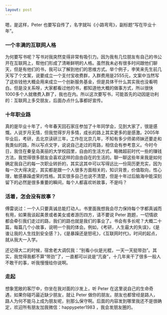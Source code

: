 ```yaml
---
layout: post
---
```


嗯，是这样，Peter 也要写自传了，名字就叫《小路弯弯》，副标题“写在毕业十年”。


### 一个丰满的互联网人格

为何要写书呢？写书对我突然变得非常有吸引力。因为我有几位朋友有自己的书公开在互联网上，帮他们形成了清晰鲜明的人格。虽然我未必有很多时间跟他们聊天，但是有他们的书，我可以了解到他们的思维方式。举个例子，李笑来先生前几天写了个文案，说要成立一个支付宝收费群，入群费用是2555元，文案中当然写了这些钱他大概会用来成立一个创新服务基金，但是具体干什么其实我也没看明白。但是没关系呀，大家都看过他的书，都知道他大概的做事方式，所以很快1000多个人就缴费入群了，我也在内。所以这次要写书，可能首先的动因是功利的：互联网上多交朋友，后面办点什么事都好宣传。

### 十年职业路

真的是毕业十年了，今年春天回石家庄参加了十年同学会，见到大家了，很是感慨。人说岁月无情，但我觉得岁月多情，成长的路上其实更多的是感激。2005年毕业后，考研，去北京读研三年，工作在北京几年，不知有多少师弟师妹还要走和我类似的路，所以写点文字，说说自己走过的弯路，相信会有参考意义。今时今日，我住在秦皇岛美丽的大学校园里，自由的生活方式，略微超前时代一些的赚钱方法，我觉得很多朋友会喜欢这样的自由自在的生活的。聊一聊这些年来我是如何确定我自己的每一次职业转折的，其实这其中可以写得远比一份简历更充实，因为每一次大得决定，其实都是跟一个人很多方面相关的，知识背景，价值取向，性心理，敏感暴躁虚荣的性格。其实很多自己也说不清楚，但是十年过后脑海中能深刻留下的必然是很多重要的瞬间，每个人都喜欢听故事，不是吗？

### 活着，怎会没有故事？

傅雷说过：一个人只要真诚总能打动人。书里面我想我会尽力保持每个字都真诚而有用，如果我谈起美景或者美女或者游历四方，请不要说 Peter 跑题，一切情欲都会牵引我们走过的路，我们的路也就是我们的事业了。书会有多长呢？大概二十篇，每篇几个小故事，说明一个我的体会。例如，《考研，人生最大的失误》，《是谁让我的人生找到安全感？》，《是暴躁还是怒吼》，《互联网时代》。时间的起点，就从我大一入学。

还记得大二的时候，宿舍老大调侃我：“别看小伙是光棍，一天一天挺带劲”。其实，我觉得我都不算“带劲”了，一直都可以说是“亢奋”，十几年来干了很多一般人不敢干的事，听我慢慢给你说啊。

### 走起

想象宽敞的客厅中，你坐在我对面的沙发上，听 Peter 在这里说自己的生命奇遇，如果你碰巧最近缺少朋友，就让 Peter 做你的朋友。朋友也都曾经是路人，路人为何不能马上成为朋友呢，别那么保守啊。后面的内容发到哪里我还不是很确定，欢迎所有朋友加我微信：happypeter1983 ，我会发朋友圈的。
